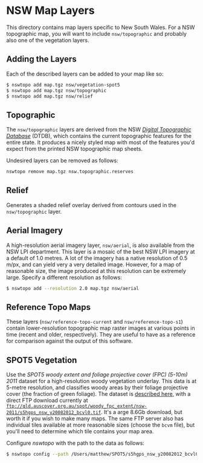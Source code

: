 # NSW Map Layers

This directory contains map layers specific to New South Wales. For a NSW topographic map, you will want to include `nsw/topographic` and probably also one of the vegetation layers.

## Adding the Layers

Each of the described layers can be added to your map like so:

```sh
$ nswtopo add map.tgz nsw/vegetation-spot5
$ nswtopo add map.tgz nsw/topographic
$ nswtopo add map.tgz nsw/relief
```

## Topographic

The `nsw/topographic` layers are derived from the NSW [*Digital Topographic Database*](http://www.lpi.nsw.gov.au/mapping_and_imagery/topographic_data) (DTDB), which contains the current topographic features for the entire state. It produces a nicely styled map with most of the features you'd expect from the printed NSW topographic map sheets.

Undesired layers can be removed as follows:

```sh
nswtopo remove map.tgz nsw.topographic.reserves
```

## Relief

Generates a shaded relief overlay derived from contours used in the `nsw/topographic` layer.

## Aerial Imagery

A high-resolution aerial imagery layer, `nsw/aerial`, is also available from the NSW LPI department. This layer is a mosaic of the best NSW LPI imagery at a default of 1.0 metres. A lot of the imagery has a native resolution of 0.5 m/px, and can yield very a very detailed image. However, for a map of reasonable size, the image produced at this resolution can be extremely large. Specify a different resolution as follows:

```sh
$ nswtopo add --resolution 2.0 map.tgz nsw/aerial
```

## Reference Topo Maps

These layers (`nsw/reference-topo-current` and `nsw/reference-topo-s1`) contain lower-resolution topographic map raster images at various points in time (recent and older, respectively). They are useful to have as a reference for comparison against the output of this software.

## SPOT5 Vegetation

Use the *SPOT5 woody extent and foliage projective cover (FPC) (5-10m) 2011* dataset for a high-resolution woody vegetation underlay. This data is at 5-metre resolution, and classifies woody areas by their foliage projective cover (the fraction of green foliage). The dataset is [described here](http://www.auscover.org.au/xwiki/bin/view/Product+pages/nsw+5m+woody+extent+and+fpc), with a direct FTP download currently at [`ftp://qld.auscover.org.au/spot/woody_fpc_extent/nsw-2011/s5hgps_nsw_y20082012_bcvl0.tif`](ftp://qld.auscover.org.au/spot/woody_fpc_extent/nsw-2011/s5hgps_nsw_y20082012_bcvl0.tif). It's a arge 8.6Gb download, but worth it if you wish to make many maps. The same FTP server also has individual tiles available at more reasonable sizes (choose the `bcvm` file), but you'll need to determine which tile contains your map area.

Configure *nswtopo* with the path to the data as follows:

```sh
$ nswtopo config --path /Users/matthew/SPOT5/s5hgps_nsw_y20082012_bcvl0.tif nsw.vegetation-spot5
```
